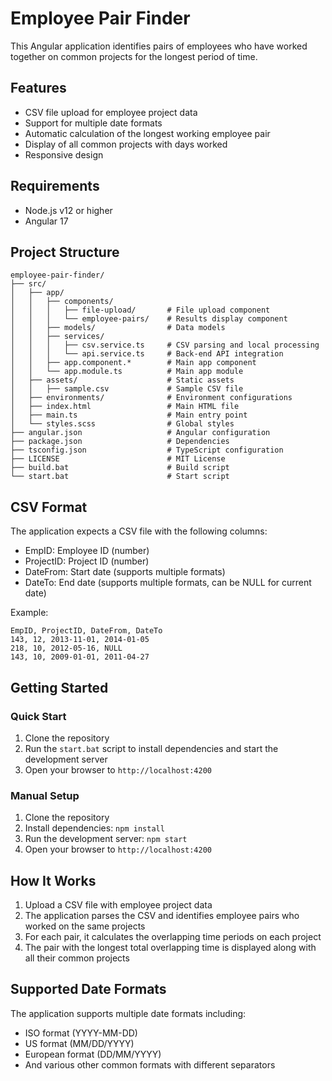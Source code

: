 # Employee Pair Finder

This Angular application identifies pairs of employees who have worked together on common projects for the longest period of time.

## Features

- CSV file upload for employee project data
- Support for multiple date formats
- Automatic calculation of the longest working employee pair
- Display of all common projects with days worked
- Responsive design

## Requirements

- Node.js v12 or higher
- Angular 17

## Project Structure

```
employee-pair-finder/
├── src/
│   ├── app/
│   │   ├── components/
│   │   │   ├── file-upload/       # File upload component
│   │   │   └── employee-pairs/    # Results display component
│   │   ├── models/                # Data models
│   │   ├── services/              
│   │   │   ├── csv.service.ts     # CSV parsing and local processing
│   │   │   └── api.service.ts     # Back-end API integration
│   │   ├── app.component.*        # Main app component
│   │   └── app.module.ts          # Main app module
│   ├── assets/                    # Static assets
│   │   ├── sample.csv             # Sample CSV file
│   ├── environments/              # Environment configurations
│   ├── index.html                 # Main HTML file
│   ├── main.ts                    # Main entry point
│   └── styles.scss                # Global styles
├── angular.json                   # Angular configuration
├── package.json                   # Dependencies
├── tsconfig.json                  # TypeScript configuration
├── LICENSE                        # MIT License
├── build.bat                      # Build script
└── start.bat                      # Start script
```

## CSV Format

The application expects a CSV file with the following columns:
- EmpID: Employee ID (number)
- ProjectID: Project ID (number)
- DateFrom: Start date (supports multiple formats)
- DateTo: End date (supports multiple formats, can be NULL for current date)

Example:
```
EmpID, ProjectID, DateFrom, DateTo
143, 12, 2013-11-01, 2014-01-05
218, 10, 2012-05-16, NULL
143, 10, 2009-01-01, 2011-04-27
```

## Getting Started

### Quick Start
1. Clone the repository
2. Run the `start.bat` script to install dependencies and start the development server
3. Open your browser to `http://localhost:4200`

### Manual Setup
1. Clone the repository
2. Install dependencies: `npm install`
3. Run the development server: `npm start`
4. Open your browser to `http://localhost:4200`

## How It Works

1. Upload a CSV file with employee project data
2. The application parses the CSV and identifies employee pairs who worked on the same projects
3. For each pair, it calculates the overlapping time periods on each project
4. The pair with the longest total overlapping time is displayed along with all their common projects

## Supported Date Formats

The application supports multiple date formats including:
- ISO format (YYYY-MM-DD)
- US format (MM/DD/YYYY)
- European format (DD/MM/YYYY)
- And various other common formats with different separators
